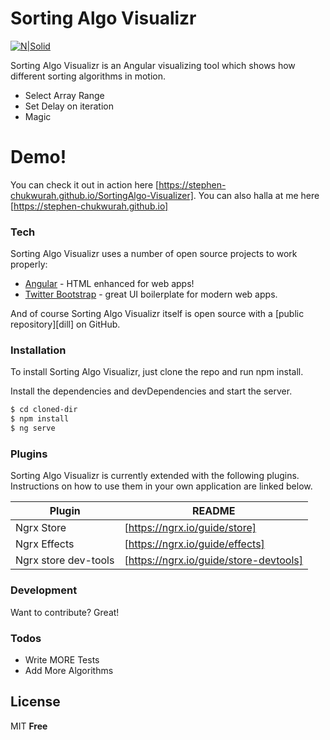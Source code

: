# Sorting Algo Visualizr

[![N|Solid](https://stevity.com/img/logo/logo.png)](https://stevity.com)

Sorting Algo Visualizr is an Angular visualizing tool which shows how different sorting algorithms in motion.

  - Select Array Range
  - Set Delay on iteration
  - Magic

# Demo!

You can check it out in action here [https://stephen-chukwurah.github.io/SortingAlgo-Visualizer]. You can also halla at me here [https://stephen-chukwurah.github.io]

### Tech

Sorting Algo Visualizr uses a number of open source projects to work properly:

* [Angular] - HTML enhanced for web apps!
* [Twitter Bootstrap] - great UI boilerplate for modern web apps.

And of course Sorting Algo Visualizr itself is open source with a [public repository][dill]
 on GitHub.

### Installation

To install Sorting Algo Visualizr, just clone the repo and run npm install.

Install the dependencies and devDependencies and start the server.

```sh
$ cd cloned-dir
$ npm install 
$ ng serve
```

### Plugins

Sorting Algo Visualizr is currently extended with the following plugins. Instructions on how to use them in your own application are linked below.

| Plugin | README |
| ------ | ------ |
| Ngrx Store | [https://ngrx.io/guide/store] |
| Ngrx Effects | [https://ngrx.io/guide/effects] |
| Ngrx store dev-tools | [https://ngrx.io/guide/store-devtools] |


### Development

Want to contribute? Great!

### Todos

 - Write MORE Tests
 - Add More Algorithms

License
----

MIT
**Free**

   [algosort.stevity.com]: <https://algosort.stevity.com>
   [stevity.com]: <https://www.stevity.com>
   [Twitter Bootstrap]: <http://twitter.github.com/bootstrap/>
   [Angular]: <http://angular.io>
